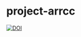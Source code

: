 # project-arrcc
[![DOI](https://zenodo.org/badge/431728087.svg)](https://zenodo.org/badge/latestdoi/431728087)
